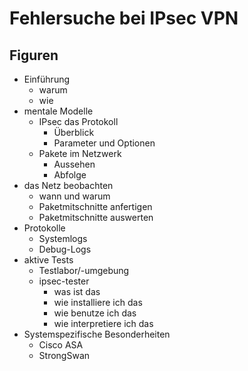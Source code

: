 
# Fehlersuche bei IPsec VPN

## Figuren

* Einführung
  * warum
  * wie
* mentale Modelle
  * IPsec das Protokoll
    * Überblick
    * Parameter und Optionen
  * Pakete im Netzwerk
    * Aussehen
    * Abfolge
* das Netz beobachten
  * wann und warum
  * Paketmitschnitte anfertigen
  * Paketmitschnitte auswerten
* Protokolle
  * Systemlogs
  * Debug-Logs
* aktive Tests
  * Testlabor/-umgebung
  * ipsec-tester
    * was ist das
    * wie installiere ich das
    * wie benutze ich das
    * wie interpretiere ich das
* Systemspezifische Besonderheiten
  * Cisco ASA
  * StrongSwan
